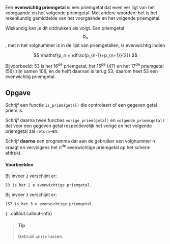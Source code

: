 Een **evenwichtig priemgetal** is een priemgetal dat even ver ligt van het voorgaande en het volgende priemgetal. Met andere woorden: het is het rekenkundig gemiddelde van het voorgaande en het volgende priemgetal.

Wiskundig kan je dit uitdrukken als volgt. Een priemgetal $$\mathsf{p_n}$$, met n het volgnummer is in de lijst van priemgetallen, is evenwichtig indien

$$
\mathsf{p_n = \dfrac{p_{n-1}+p_{n+1}}{2}}
$$

Bijvoorbeeld: 53 is het 16<sup>de</sup> priemgetal; het 15<sup>de</sup> (47) en het 17<sup>de</sup> priemgetal (59) zijn samen 106, en de helft daarvan is terug 53; daarom heet 53 een evenwichtig priemgetal. 

## Opgave

Schrijf een functie `is_priem(getal)` die controleert of een gegeven getal priem is.

Schrijf daarna twee functies `vorige_priem(getal)` en `volgende_priem(getal)` dat voor een gegeven getal respectievelijk het vorige en het volgende priemgetal zal `return`-en.

Schrijf **daarna** een programma dat aan de gebruiker een volgnummer n vraagt en vervolgens het n<sup>de</sup> evenwichtige priemgetal op het scherm afdrukt.

#### Voorbeelden

Bij invoer `2` verschijnt er:
```
53 is het 2 e evenwichtige priemgetal.
```

Bij invoer `3` verschijnt er:
```
157 is het 3 e evenwichtige priemgetal.
```

{: .callout.callout-info}
> #### Tip
> Gebruik `while` lussen.
